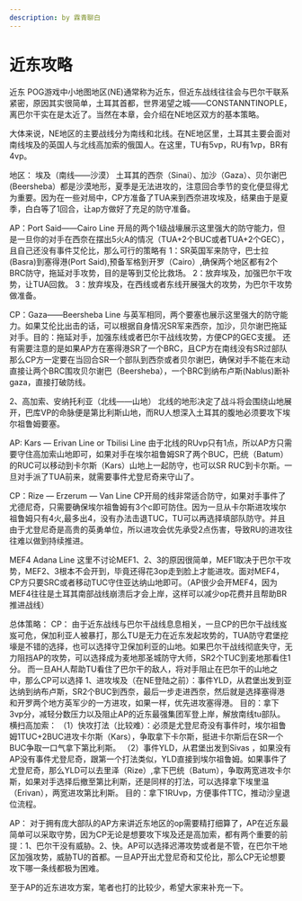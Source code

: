 ```yaml
---
description: by 霖青聊白
---
```


# 近东攻略

近东 POG游戏中小地图地区(NE)通常称为近东，但近东战线往往会与巴尔干联系紧密，原因其实很简单，土耳其首都，世界渴望之城——CONSTANNTINOPLE，离巴尔干实在是太近了。当然在本章，会介绍在NE地区双方的基本策略。

大体来说，NE地区的主要战线分为南线和北线。在NE地区里，土耳其主要会面对南线埃及的英国人与北线高加索的俄国人。在这里，TU有5vp，RU有1vp，BR有4vp。

地区： 埃及（南线——沙漠） 土耳其的西奈（Sinai）、加沙（Gaza）、贝尔谢巴(Beersheba）都是沙漠地形，夏季是无法进攻的，注意回合季节的变化便显得尤为重要。因为在一些对局中，CP方准备了TUA来到西奈进攻埃及，结果由于是夏季，白白等了1回合，让ap方做好了充足的防守准备。

AP：Port Said——Cairo Line 开局的两个1级战壕展示这里强大的防守能力，但是一旦你的对手在西奈在摆出5火A的情况（TUA+2个BUC或者TUA+2个GEC），且自己还没有事件艾伦比，那么可行的策略有 1：SR英国军来防守，巴士拉(Basra)到塞得港(Port Said),预备军格到开罗（Cairo）,确保两个地区都有2个BRC防守，拖延对手攻势，目的是等到艾伦比救场。 2：放弃埃及，加强巴尔干攻势，让TUA回救。 3：放弃埃及，在西线或者东线开展强大的攻势，为巴尔干攻势做准备。

CP：Gaza——Beersheba Line 与英军相同，两个要塞也展示这里强大的防守能力。如果艾伦比出击的话，可以根据自身情况SR军来西奈，加沙，贝尔谢巴拖延对手。目的：拖延对手，加强东线或者巴尔干战线攻势，方便CP的GEC支援。 还有需要注意的是如果AP方在塞得港SR了一个BRC，且CP方在南线没有SR过部队那么CP方一定要在当回合SR一个部队到西奈或者贝尔谢巴，确保对手不能在末动直接让两个BRC围攻贝尔谢巴（Beersheba），一个BRC到纳布卢斯(Nablus)断补gaza，直接打破防线。

2、高加索、安纳托利亚（北线——山地） 北线的地形决定了战斗将会围绕山地展开，巴库VP的命脉便是第比利斯山地，而RU人想深入土耳其的腹地必须要攻下埃尔祖鲁姆要塞。

AP: Kars — Erivan Line or Tbilisi Line 由于北线的RUvp只有1点，所以AP方只需要守住高加索山地即可，如果对手在埃尔祖鲁姆SR了两个BUC，巴统（Batum）的RUC可以移动到卡尔斯（Kars）山地上一起防守，也可以SR RUC到卡尔斯。一旦对手派了TUA前来，就需要事件尤登尼奇来守山了。

CP：Rize — Erzerum — Van Line CP开局的线非常适合防守，如果对手事件了尤德尼奇，只需要确保埃尔祖鲁姆有3个c即可防住。因为一旦从卡尔斯进攻埃尔祖鲁姆只有4火,最多出4，没有办法击退TUC，TU可以再选择填部队防守。并且由于尤登尼奇是高贵的英勇单位，所以进攻会优先承受2点伤害，导致RU的进攻往往难以做到持续推进。

MEF4 Adana Line 这里不讨论MEF1、2、3的原因很简单，MEF1取决于巴尔干攻势，MEF2、3根本不会开到，毕竟还得花3op走到脸上才能进攻。面对MEF4，CP方只要SRC或者移动TUC守住亚达纳山地即可。（AP很少会开MEF4，因为MEF4往往是土耳其南部战线崩溃后才会上岸，这样可以减少op花费并且帮助BR推进战线）

总体策略： CP： 由于近东战线与巴尔干战线息息相关，一旦CP的巴尔干战线岌岌可危，保加利亚人被暴打，那么TU是无力在近东发起攻势的，TUA防守君堡挖壕是不错的选择，也可以选择守卫保加利亚的山地。如果巴尔干战线彻底失守，无力阻挡AP的攻势，可以选择成为麦地那圣城防守大师，SR2个TUC到麦地那看住1分。 而一旦AH人帮助TU看住了巴尔干的敌人，将对手阻止在巴尔干的山地之中，那么CP可以选择 1、进攻埃及（在NE登陆之前）：事件YLD，从君堡出发到亚达纳到纳布卢斯，SR2个BUC到西奈，最后一步走进西奈，然后就是选择塞得港和开罗两个地方英军少的一方进攻，如果一样，优先进攻塞得港。 目的：拿下3vp分，减轻分数压力以及阻止AP的近东最强集团军登上岸，解放南线tu部队。 横扫高加索： （1）快攻打法（比较难）：必须是尤登尼奇没有事件时，埃尔祖鲁姆1TUC+2BUC进攻卡尔斯（Kars），争取拿下卡尔斯，挺进卡尔斯后在SR一个BUC争取一口气拿下第比利斯。 （2）事件YLD，从君堡出发到Sivas ，如果没有AP没有事件尤登尼奇，跟第一个打法类似，YLD直接到埃尔祖鲁姆。如果事件了尤登尼奇，那么YLD可以去里泽（Rize）,拿下巴统（Batum），争取两宽进攻卡尔斯，如果对手选择后撤至第比利斯，还是同样的打法，可以选择拿下埃里温（Erivan），两宽进攻第比利斯。 目的：拿下1RUvp，方便事件TTC，推动沙皇退位流程。

AP： 对于拥有庞大部队的AP方来讲近东地区的op需要精打细算了，AP在近东最简单可以采取守势，因为CP无论是想要攻下埃及还是高加索，都有两个重要的前提：1、巴尔干没有威胁。2、快。AP可以选择迟滞攻势或者是不管，在巴尔干地区加强攻势，威胁TU的首都。一旦AP开出尤登尼奇和艾伦比，那么CP无论想要攻下哪一条线都极为困难。

至于AP的近东进攻方案，笔者也打的比较少，希望大家来补充一下。
